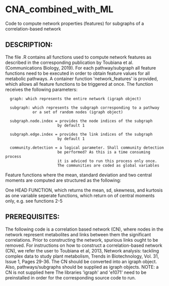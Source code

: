 # CNA_combined_with_ML
Code to compute network properties (features) for subgraphs of a correlation-based network
## DESCRIPTION:
The file .R contains all functions used to compute network features as described in the
corresponding publication by Toubiana et al. (Communications Biology, 2019).
For each pathway/subgraph all feature functions need to be executed in order
to obtain feature values for all metabolic pathways.
A container function 'network_features' is provided, which allows all feature functions
to be triggered at once.
The function receives the following parameters:

      graph: which represents the entire network (igraph object)
      
      subgraph: which represents the subgraph corresponding to a pathway
                or a set of random nodes (igraph object)
                
      subgraph.node.index = provides the node indices of the subgraph
                           by default 1
                           
      subgraph.edge.index = provides the link indices of the subgraph
                           by default 1
                           
      community.detection = a logical parameter. Shall community detection
                           be performed? As this is a time consuming process
                           it is adviced to run this process only once.
                           The communities are coded as global variables

 Feature functions where the mean, standard deviation and two central moments are computed are
 structured as the following:
 
 One HEAD FUNCTION, which returns the mean, sd, skewness, and kurtosis as one variable
 seperate functions, which return on of central moments only, e.g. see functions 2-5

 ## PREREQUISITES:
 The following code is a correlation based network (CN), where nodes in the network
 represent metabolites and links between them the significant correlations.
 Prior to constructing the network, spurious links ought to be removed.
 For instructions on how to construct a correlation-based network (CN), we refer the user to
 Toubiana et al, 2013, Network analysis: tackling complex data to study plant metabolism,
 Trends in Biotechnology, Vol. 31, Issue 1, Pages 29-36.
 The CN should be converted into an igraph object.
 Also, pathways/subgraphs should be supplied as igraph objects.
 NOTE: a CN is not supplied here
 The libraries 'igraph' and 'e1071' need to be preinstalled in order for the corresponding
 source code to run.
